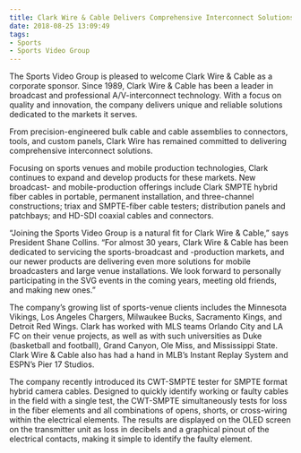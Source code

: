 ```yaml
---
title: Clark Wire & Cable Delivers Comprehensive Interconnect Solutions for Sports Venues
date: 2018-08-25 13:09:49
tags:
- Sports
- Sports Video Group
---
```



The Sports Video Group is pleased to welcome Clark Wire & Cable as a corporate sponsor. Since 1989, Clark Wire & Cable has been a leader in broadcast and professional A/V-interconnect technology. With a focus on quality and innovation, the company delivers unique and reliable solutions dedicated to the markets it serves.

From precision-engineered bulk cable and cable assemblies to connectors, tools, and custom panels, Clark Wire has remained committed to delivering comprehensive interconnect solutions.

Focusing on sports venues and mobile production technologies, Clark continues to expand and develop products for these markets. New broadcast- and mobile-production offerings include Clark SMPTE hybrid fiber cables in portable, permanent installation, and three-channel constructions; triax and SMPTE-fiber cable testers; distribution panels and patchbays; and HD-SDI coaxial cables and connectors.

“Joining the Sports Video Group is a natural fit for Clark Wire & Cable,” says President Shane Collins. “For almost 30 years, Clark Wire & Cable has been dedicated to servicing the sports-broadcast and -production markets, and our newer products are delivering even more solutions for mobile broadcasters and large venue installations. We look forward to personally participating in the SVG events in the coming years, meeting old friends, and making new ones.”

The company’s growing list of sports-venue clients includes the Minnesota Vikings, Los Angeles Chargers, Milwaukee Bucks, Sacramento Kings, and Detroit Red Wings. Clark has worked with MLS teams Orlando City and LA FC on their venue projects, as well as with such universities as Duke (basketball and football), Grand Canyon, Ole Miss, and Mississippi State. Clark Wire & Cable also has had a hand in MLB’s Instant Replay System and ESPN’s Pier 17 Studios.

The company recently introduced its CWT-SMPTE tester for SMPTE format hybrid camera cables. Designed to quickly identify working or faulty cables in the field with a single test, the CWT-SMPTE simultaneously tests for loss in the fiber elements and all combinations of opens, shorts, or cross-wiring within the electrical elements. The results are displayed on the OLED screen on the transmitter unit as loss in decibels and a graphical pinout of the electrical contacts, making it simple to identify the faulty element.